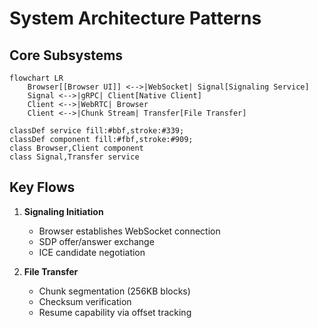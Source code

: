 # System Architecture Patterns

## Core Subsystems
```mermaid
flowchart LR
    Browser[[Browser UI]] <-->|WebSocket| Signal[Signaling Service]
    Signal <-->|gRPC| Client[Native Client]
    Client <-->|WebRTC| Browser
    Client <-->|Chunk Stream| Transfer[File Transfer]

classDef service fill:#bbf,stroke:#339;
classDef component fill:#fbf,stroke:#909;
class Browser,Client component
class Signal,Transfer service
```

## Key Flows
1. **Signaling Initiation**
   - Browser establishes WebSocket connection
   - SDP offer/answer exchange
   - ICE candidate negotiation

2. **File Transfer**
   - Chunk segmentation (256KB blocks)
   - Checksum verification
   - Resume capability via offset tracking
